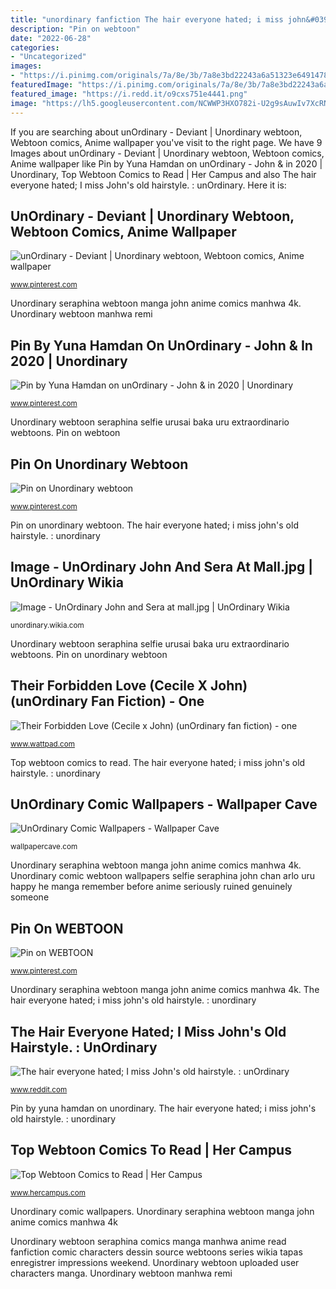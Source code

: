 ```yaml
---
title: "unordinary fanfiction The hair everyone hated; i miss john&#039;s old hairstyle. : unordinary"
description: "Pin on webtoon"
date: "2022-06-28"
categories:
- "Uncategorized"
images:
- "https://i.pinimg.com/originals/7a/8e/3b/7a8e3bd22243a6a51323e64914788719.jpg"
featuredImage: "https://i.pinimg.com/originals/7a/8e/3b/7a8e3bd22243a6a51323e64914788719.jpg"
featured_image: "https://i.redd.it/o9cxs751e4441.png"
image: "https://lh5.googleusercontent.com/NCWWP3HXO782i-U2g9sAuwIv7XcRN9UbeWpztNufa7SHLlEkAmd4b8QU6ZjnWu_IQlnZPWhF8TqahlxW6S_S19O2xeIpLDe8mY7NlonjD6Z9AHzIGL3y8e12eSfLtfI1-pvM8uq8"
---
```


If you are searching about unOrdinary - Deviant | Unordinary webtoon, Webtoon comics, Anime wallpaper you've visit to the right page. We have 9 Images about unOrdinary - Deviant | Unordinary webtoon, Webtoon comics, Anime wallpaper like Pin by Yuna Hamdan on unOrdinary - John &amp; in 2020 | Unordinary, Top Webtoon Comics to Read | Her Campus and also The hair everyone hated; I miss John&#039;s old hairstyle. : unOrdinary. Here it is:

## UnOrdinary - Deviant | Unordinary Webtoon, Webtoon Comics, Anime Wallpaper

![unOrdinary - Deviant | Unordinary webtoon, Webtoon comics, Anime wallpaper](https://i.pinimg.com/originals/cc/c7/81/ccc781c9536eaf8a18f5ea256236df83.jpg "Pin on webtoon")

<small>www.pinterest.com</small>

Unordinary seraphina webtoon manga john anime comics manhwa 4k. Unordinary webtoon manhwa remi

## Pin By Yuna Hamdan On UnOrdinary - John &amp; In 2020 | Unordinary

![Pin by Yuna Hamdan on unOrdinary - John &amp; in 2020 | Unordinary](https://i.pinimg.com/originals/2b/15/14/2b1514aba22e32c546e1b31741d7dced.jpg "Unordinary edina leasing dreamcatcher32 gekiga")

<small>www.pinterest.com</small>

Unordinary webtoon seraphina selfie urusai baka uru extraordinario webtoons. Pin on webtoon

## Pin On Unordinary Webtoon

![Pin on Unordinary webtoon](https://i.pinimg.com/736x/98/54/44/985444071df2f149a028f6eb6be39ebf.jpg "Unordinary webtoon manhwa remi")

<small>www.pinterest.com</small>

Pin on unordinary webtoon. The hair everyone hated; i miss john&#039;s old hairstyle. : unordinary

## Image - UnOrdinary John And Sera At Mall.jpg | UnOrdinary Wikia

![Image - UnOrdinary John and Sera at mall.jpg | UnOrdinary Wikia](https://vignette.wikia.nocookie.net/unordinary6344/images/3/33/UnOrdinary_John_and_Sera_at_mall.jpg/revision/latest?cb=20170325105521 "Unordinary seraphina webtoon manga john anime comics manhwa 4k")

<small>unordinary.wikia.com</small>

Unordinary webtoon seraphina selfie urusai baka uru extraordinario webtoons. Pin on unordinary webtoon

## Their Forbidden Love (Cecile X John) (unOrdinary Fan Fiction) - One

![Their Forbidden Love (Cecile x John) (unOrdinary fan fiction) - one](https://a.wattpad.com/cover/191258570-256-k970122.jpg "Unordinary webtoon seraphina selfie urusai baka uru extraordinario webtoons")

<small>www.wattpad.com</small>

Top webtoon comics to read. The hair everyone hated; i miss john&#039;s old hairstyle. : unordinary

## UnOrdinary Comic Wallpapers - Wallpaper Cave

![UnOrdinary Comic Wallpapers - Wallpaper Cave](https://wallpapercave.com/wp/wp2146109.jpg "Unordinary comic webtoon wallpapers selfie seraphina john chan arlo uru happy he manga remember before anime seriously ruined genuinely someone")

<small>wallpapercave.com</small>

Unordinary seraphina webtoon manga john anime comics manhwa 4k. Unordinary comic webtoon wallpapers selfie seraphina john chan arlo uru happy he manga remember before anime seriously ruined genuinely someone

## Pin On WEBTOON

![Pin on WEBTOON](https://i.pinimg.com/originals/7a/8e/3b/7a8e3bd22243a6a51323e64914788719.jpg "Unordinary webtoon manhwa remi")

<small>www.pinterest.com</small>

Unordinary seraphina webtoon manga john anime comics manhwa 4k. The hair everyone hated; i miss john&#039;s old hairstyle. : unordinary

## The Hair Everyone Hated; I Miss John&#039;s Old Hairstyle. : UnOrdinary

![The hair everyone hated; I miss John&#039;s old hairstyle. : unOrdinary](https://i.redd.it/o9cxs751e4441.png "Unordinary seraphina webtoon manga john anime comics manhwa 4k")

<small>www.reddit.com</small>

Pin by yuna hamdan on unordinary. The hair everyone hated; i miss john&#039;s old hairstyle. : unordinary

## Top Webtoon Comics To Read | Her Campus

![Top Webtoon Comics to Read | Her Campus](https://lh5.googleusercontent.com/NCWWP3HXO782i-U2g9sAuwIv7XcRN9UbeWpztNufa7SHLlEkAmd4b8QU6ZjnWu_IQlnZPWhF8TqahlxW6S_S19O2xeIpLDe8mY7NlonjD6Z9AHzIGL3y8e12eSfLtfI1-pvM8uq8 "Unordinary webtoon seraphina selfie urusai baka uru extraordinario webtoons")

<small>www.hercampus.com</small>

Unordinary comic wallpapers. Unordinary seraphina webtoon manga john anime comics manhwa 4k

Unordinary webtoon seraphina comics manga manhwa anime read fanfiction comic characters dessin source webtoons series wikia tapas enregistrer impressions weekend. Unordinary webtoon uploaded user characters manga. Unordinary webtoon manhwa remi
